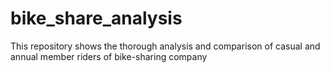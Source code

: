 # bike_share_analysis
This repository shows the thorough analysis and comparison of casual and annual member riders of bike-sharing company
